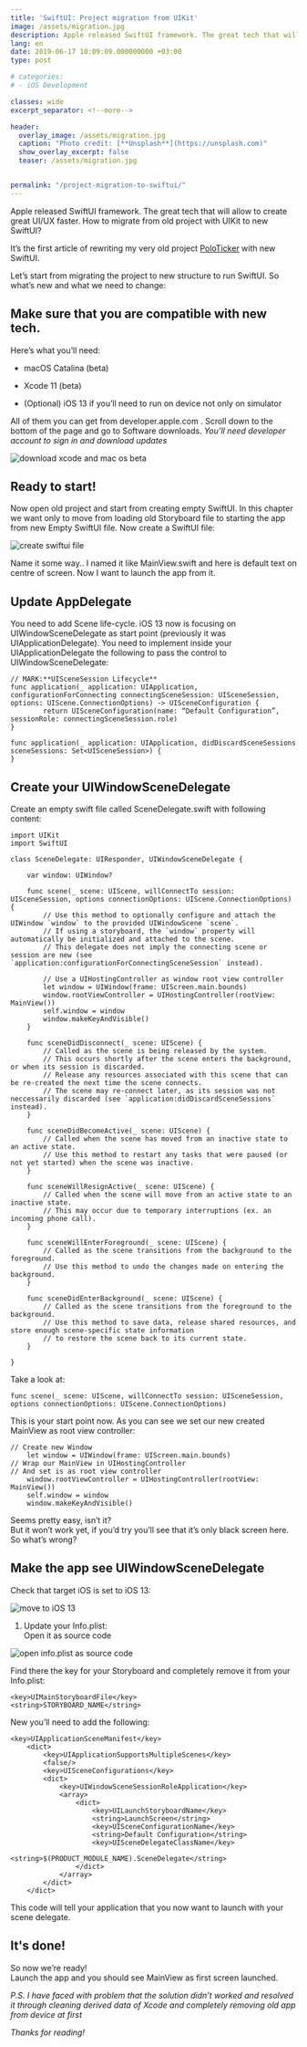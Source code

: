 ```yaml
---
title: 'SwiftUI: Project migration from UIKit'
image: /assets/migration.jpg
description: Apple released SwiftUI framework. The great tech that will allow to create great UI/UX faster. How to migrate from old project with UIKit to new SwiftUI?
lang: en    
date: 2019-06-17 10:09:09.000000000 +03:00
type: post

# categories:
# - iOS Development

classes: wide
excerpt_separator: <!--more-->

header:
  overlay_image: /assets/migration.jpg
  caption: "Photo credit: [**Unsplash**](https://unsplash.com)"
  show_overlay_excerpt: false
  teaser: /assets/migration.jpg


permalink: "/project-migration-to-swiftui/"
---
```

Apple released SwiftUI framework. The great tech that will allow to create great UI/UX faster. How to migrate from old project with UIKit to new SwiftUI?

It’s the first article of rewriting my very old project [PoloTicker](https://github.com/qaze/PoloTicker) with new SwiftUI.

Let’s start from migrating the project to new structure to run SwiftUI. So what’s new and what we need to change:

## Make sure that you are compatible with new tech.

Here’s what you’ll need:

*   macOS Catalina (beta)

*   Xcode 11 (beta)

*   (Optional) iOS 13 if you’ll need to run on device not only on simulator

All of them you can get from developer.apple.com . Scroll down to the bottom of the page and go to Software downloads. _You’ll need developer account to sign in and download updates_

![download xcode and mac os beta](/assets/0973EDE0-0170-44F1-8A6F-94C28FAD481A-1024x274.png)

## Ready to start!

Now open old project and start from creating empty SwiftUI. In this chapter we want only to move from loading old Storyboard file to starting the app from new Empty SwiftUI file. Now create a SwiftUI file:

![create swiftui file](/assets/238556B6-271F-474F-B994-21D052FD6E34-1024x721.png)

Name it some way.. I named it like MainView.swift and here is default text on centre of screen. Now I want to launch the app from it.

## Update AppDelegate

You need to add Scene life-cycle. iOS 13 now is focusing on UIWindowSceneDelegate as start point (previously it was UIApplicationDelegate). You need to implement inside your UIApplicationDelegate the following to pass the control to UIWindowSceneDelegate:

    // MARK:**UISceneSession Lifecycle**
    func application(_ application: UIApplication, configurationForConnecting connectingSceneSession: UISceneSession, options: UIScene.ConnectionOptions) -> UISceneConfiguration {
            return UISceneConfiguration(name: “Default Configuration”, sessionRole: connectingSceneSession.role)
    }

    func application(_ application: UIApplication, didDiscardSceneSessions sceneSessions: Set<UISceneSession>) {
    }

## Create your UIWindowSceneDelegate

Create an empty swift file called SceneDelegate.swift with following content:

    import UIKit
    import SwiftUI

    class SceneDelegate: UIResponder, UIWindowSceneDelegate {

        var window: UIWindow?

        func scene(_ scene: UIScene, willConnectTo session: UISceneSession, options connectionOptions: UIScene.ConnectionOptions) {
            // Use this method to optionally configure and attach the UIWindow `window` to the provided UIWindowScene `scene`.
            // If using a storyboard, the `window` property will automatically be initialized and attached to the scene.
            // This delegate does not imply the connecting scene or session are new (see `application:configurationForConnectingSceneSession` instead).

            // Use a UIHostingController as window root view controller
            let window = UIWindow(frame: UIScreen.main.bounds)
            window.rootViewController = UIHostingController(rootView: MainView())
            self.window = window
            window.makeKeyAndVisible()
        }

        func sceneDidDisconnect(_ scene: UIScene) {
            // Called as the scene is being released by the system.
            // This occurs shortly after the scene enters the background, or when its session is discarded.
            // Release any resources associated with this scene that can be re-created the next time the scene connects.
            // The scene may re-connect later, as its session was not neccessarily discarded (see `application:didDiscardSceneSessions` instead).
        }

        func sceneDidBecomeActive(_ scene: UIScene) {
            // Called when the scene has moved from an inactive state to an active state.
            // Use this method to restart any tasks that were paused (or not yet started) when the scene was inactive.
        }

        func sceneWillResignActive(_ scene: UIScene) {
            // Called when the scene will move from an active state to an inactive state.
            // This may occur due to temporary interruptions (ex. an incoming phone call).
        }

        func sceneWillEnterForeground(_ scene: UIScene) {
            // Called as the scene transitions from the background to the foreground.
            // Use this method to undo the changes made on entering the background.
        }

        func sceneDidEnterBackground(_ scene: UIScene) {
            // Called as the scene transitions from the foreground to the background.
            // Use this method to save data, release shared resources, and store enough scene-specific state information
            // to restore the scene back to its current state.
        }

    }

Take a look at:

    func scene(_ scene: UIScene, willConnectTo session: UISceneSession, options connectionOptions: UIScene.ConnectionOptions)

This is your start point now. As you can see we set our new created MainView as root view controller:

    // Create new Window
        let window = UIWindow(frame: UIScreen.main.bounds) 
    // Wrap our MainView in UIHostingController 
    // And set is as root view controller
        window.rootViewController = UIHostingController(rootView: MainView()) 
        self.window = window
        window.makeKeyAndVisible()

Seems pretty easy, isn’t it?  
But it won’t work yet, if you’d try you’ll see that it’s only black screen here. So what’s wrong?

## Make the app see UIWindowSceneDelegate

Check that target iOS is set to iOS 13:

![move to iOS 13](/assets/5243C43A-F097-40B1-B249-AFC6C6CBC054-1024x342.png)

1.  Update your Info.plist:  
    Open it as source code

![open info.plist as source code](/assets/A13A1B9E-60B0-4DD9-9C3C-F2895D108FBC.png)

Find there the key for your Storyboard and completely remove it from your Info.plist:

    <key>UIMainStoryboardFile</key>
    <string>STORYBOARD_NAME</string>

New you’ll need to add the following:

    <key>UIApplicationSceneManifest</key>
        <dict>
            <key>UIApplicationSupportsMultipleScenes</key>
            <false/>
            <key>UISceneConfigurations</key>
            <dict>
                <key>UIWindowSceneSessionRoleApplication</key>
                <array>
                    <dict>
                        <key>UILaunchStoryboardName</key>
                        <string>LaunchScreen</string>
                        <key>UISceneConfigurationName</key>
                        <string>Default Configuration</string>
                        <key>UISceneDelegateClassName</key>
                        <string>$(PRODUCT_MODULE_NAME).SceneDelegate</string>
                    </dict>
                </array>
            </dict>
        </dict>

This code will tell your application that you now want to launch with your scene delegate.

## It's done!

So now we’re ready!  
Launch the app and you should see MainView as first screen launched.

_P.S. I have faced with problem that the solution didn’t worked and resolved it through cleaning derived data of Xcode and completely removing old app from device at first_

_Thanks for reading!_